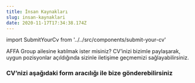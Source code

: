 ```yaml
---
title: İnsan Kaynakları
slug: insan-kaynaklari
date: 2020-11-17T17:34:38.174Z
---
```

import SubmitYourCv from '../../src/components/submit-your-cv'

AFFA Group ailesine katılmak ister misiniz? CV’inizi bizimle paylaşarak, uygun pozisyonlar açıldığında sizinle iletişime geçmemizi sağlayabilirsiniz. 

### CV’nizi aşağıdaki form aracılığı ile bize gönderebilirsiniz

<SubmitYourCv />